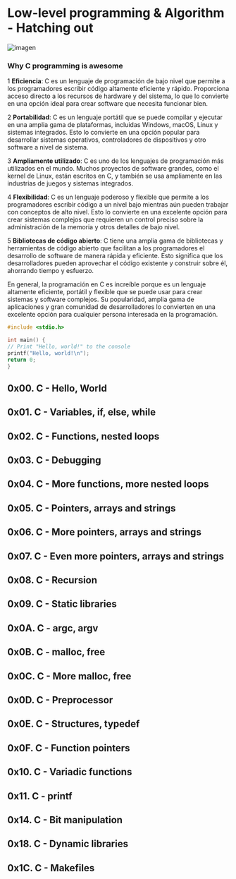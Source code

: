 # Low-level programming & Algorithm - Hatching out

![imagen](https://cdn.openwebinars.net/media/featured_images/blog-que-es-c.jpg)

### Why C programming is awesome

1 **Eficiencia**: C es un lenguaje de programación de bajo nivel que permite a los programadores escribir código altamente eficiente y rápido. Proporciona acceso directo a los recursos de hardware y del sistema, lo que lo convierte en una opción ideal para crear software que necesita funcionar bien. 

2 **Portabilidad**: C es un lenguaje portátil que se puede compilar y ejecutar en una amplia gama de plataformas, incluidas Windows, macOS, Linux y sistemas integrados. Esto lo convierte en una opción popular para desarrollar sistemas operativos, controladores de dispositivos y otro software a nivel de sistema. 

3 **Ampliamente utilizado**: C es uno de los lenguajes de programación más utilizados en el mundo. Muchos proyectos de software grandes, como el kernel de Linux, están escritos en C, y también se usa ampliamente en las industrias de juegos y sistemas integrados. 

4 **Flexibilidad**: C es un lenguaje poderoso y flexible que permite a los programadores escribir código a un nivel bajo mientras aún pueden trabajar con conceptos de alto nivel. Esto lo convierte en una excelente opción para crear sistemas complejos que requieren un control preciso sobre la administración de la memoria y otros detalles de bajo nivel. 

5 **Bibliotecas de código abierto**: C tiene una amplia gama de bibliotecas y herramientas de código abierto que facilitan a los programadores el desarrollo de software de manera rápida y eficiente. Esto significa que los desarrolladores pueden aprovechar el código existente y construir sobre él, ahorrando tiempo y esfuerzo. 

En general, la programación en C es increíble porque es un lenguaje altamente eficiente, portátil y flexible que se puede usar para crear sistemas y software complejos. Su popularidad, amplia gama de aplicaciones y gran comunidad de desarrolladores lo convierten en una excelente opción para cualquier persona interesada en la programación.

```c
#include <stdio.h>

int main() {
// Print "Hello, world!" to the console
printf("Hello, world!\n");
return 0;
}
```

## 0x00. C - Hello, World
## 0x01. C - Variables, if, else, while
## 0x02. C - Functions, nested loops
## 0x03. C - Debugging
## 0x04. C - More functions, more nested loops
## 0x05. C - Pointers, arrays and strings
## 0x06. C - More pointers, arrays and strings
## 0x07. C - Even more pointers, arrays and strings
## 0x08. C - Recursion
## 0x09. C - Static libraries
## 0x0A. C - argc, argv
## 0x0B. C - malloc, free
## 0x0C. C - More malloc, free
## 0x0D. C - Preprocessor
## 0x0E. C - Structures, typedef
## 0x0F. C - Function pointers
## 0x10. C - Variadic functions
## 0x11. C - printf
## 0x14. C - Bit manipulation
## 0x18. C - Dynamic libraries
## 0x1C. C - Makefiles